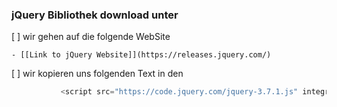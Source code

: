 ### jQuery Bibliothek download unter
 
 [ ] wir gehen auf die folgende WebSite
    
    - [[Link to jQuery Website]](https://releases.jquery.com/)

 [ ] wir kopieren uns folgenden Text in den <head>
 
 ```js
            <script src="https://code.jquery.com/jquery-3.7.1.js" integrity="sha256-eKhayi8LEQwp4NKxN+CfCh+3qOVUtJn3QNZ0TciWLP4=" crossorigin="anonymous"></script>
 ```